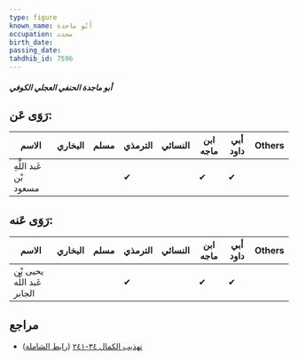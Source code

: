 ```yaml
---
type: figure
known_name: أَبُو ماجدة
occupation: محدث
birth_date:
passing_date:
tahdhib_id: 7596
---
```

##### أبو ماجدة الحنفي العجلي الكوفي

## رَوَى عَن:
| الاسم                  | البخاري | مسلم | الترمذي | النسائي | ابن ماجه | أبي داود | Others |
| ---------------------- | ------- | ---- | ------- | ------- | -------- | -------- | ------ |
| عَبد اللَّهِ بْن مسعود |         |      | ✔       |         | ✔        | ✔        |        |
## رَوَى عَنه:
| الاسم                       | البخاري | مسلم | الترمذي | النسائي | ابن ماجه | أبي داود | Others |
| --------------------------- | ------- | ---- | ------- | ------- | -------- | -------- | ------ |
| يحيى بْن عَبد اللَّه الجابر |         |      | ✔       |         | ✔        | ✔        |        |
## مراجع
- [تهذيب الكمال ٣٤-٢٤١](obsidian://open?vault=Tahdhib-al-Kamal&file=Figures/٧٥٩٦-أبو%20ماجدة%20الحنفي%20العجلي%20الكوفي) ([رابط الشاملة](https://shamela.ws/book/3722/18358))